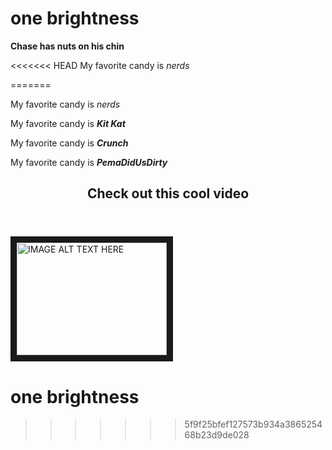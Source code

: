 # one brightness

<b>Chase has nuts on his chin</b>

<<<<<<< HEAD
My favorite candy is <i>nerds</i>


=======
<p>My favorite candy is <i>nerds</i></p>
<p>My favorite candy is <i><b>Kit Kat</b></i></p>
<p>My favorite candy is <i><b>Crunch</b></i></p>
<p>My favorite candy is <i><b>PemaDidUsDirty</b></i></p>

<header><h2>Check out this cool video</h2></header>
<a href="http://www.youtube.com/watch?feature=player_embedded&v=gdUcijlzJkw
" target="_blank"><img src="http://img.youtube.com/vi/gdUcijlzJkw/0.jpg" 
alt="IMAGE ALT TEXT HERE" width="240" height="180" border="10" /></a>


# one brightness
>>>>>>> 5f9f25bfef127573b934a386525468b23d9de028

